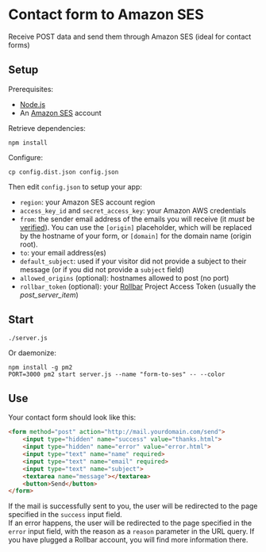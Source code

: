 # Contact form to Amazon SES

Receive POST data and send them through Amazon SES (ideal for contact forms)

## Setup

Prerequisites:

* [Node.js](http://nodejs.org/)
* An [Amazon SES](https://aws.amazon.com/ses/) account

Retrieve dependencies:

    npm install

Configure:

    cp config.dist.json config.json

Then edit `config.json` to setup your app:

* `region`: your Amazon SES account region
* `access_key_id` and `secret_access_key`: your Amazon AWS credentials
* `from`: the sender email address of the emails you will receive (it *must* be [verified](http://docs.aws.amazon.com/ses/latest/DeveloperGuide/verify-email-addresses.html)). You can use the `[origin]` placeholder, which will be replaced by the hostname of your form, or `[domain]` for the domain name (origin root).
* `to`: your email address(es)
* `default_subject`: used if your visitor did not provide a subject to their message (or if you did not provide a `subject` field)
* `allowed_origins` (optional): hostnames allowed to post (no port)
* `rollbar_token` (optional): your [Rollbar](https://rollbar.com/) Project Access Token (usually the _post_server_item_)

## Start

    ./server.js

Or daemonize:

    npm install -g pm2
    PORT=3000 pm2 start server.js --name "form-to-ses" -- --color

## Use

Your contact form should look like this:

```html
<form method="post" action="http://mail.yourdomain.com/send">
    <input type="hidden" name="success" value="thanks.html">
    <input type="hidden" name="error" value="error.html">
    <input type="text" name="name" required>
    <input type="text" name="email" required>
    <input type="text" name="subject">
    <textarea name="message"></textarea>
    <button>Send</button>
</form>
```

If the mail is successfully sent to you, the user will be redirected to the page specified in the `success` input field.  
If an error happens, the user will be redirected to the page specified in the `error` input field, with the reason as a `reason` parameter in the URL query. If you have plugged a Rollbar account, you will find more information there.
